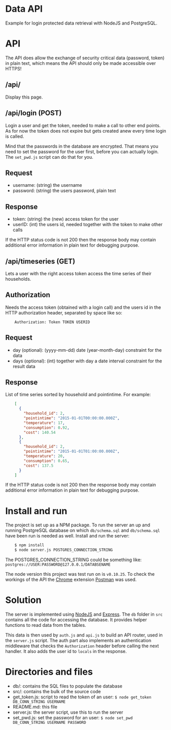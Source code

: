 # Data API

Example for login protected data retrieval with NodeJS and PostgreSQL.


# API

The API does allow the exchange of security critical data (password, token) in
plain text, which means the API should only be made accessible over HTTPS!


## /api/

Display this page.


## /api/login (POST)

Login a user and get the token, needed to make a call to other end points.
As for now the token does not expire but gets created anew every time login is
called.

Mind that the passwords in the database are encrypted. That means you need to
set the password for the user first, before you can actually login. The
`set_pwd.js` script can do that for you.


## Request

- username: (string) the username
- password: (string) the users password, plain text

## Response

- token: (string) the (new) access token for the user
- userID: (int) the users id, needed together with the token to make other
    calls

If the HTTP status code is not 200 then the response body may contain
additional error information in plain text for debugging purpose.


## /api/timeseries (GET)

Lets a user with the right access token access the time series of their
households.


## Authorization

Needs the access token (obtained with a login call) and the users id in the
HTTP authorization header, separated by space like so:
```
    Authorization: Token TOKEN USERID
```


## Request

- day (optional): (yyyy-mm-dd) date (year-month-day) constraint for the data
- days (optional): (int) together with day a date interval constraint for the
    result data


## Response

List of time series sorted by household and pointintime. For example:

```json
    [
      {
        "household_id": 2,
        "pointintime": "2015-01-01T00:00:00.000Z",
        "temperature": 17,
        "consumption": 0.92,
        "cost": 140.54
      },
      {
        "household_id": 2,
        "pointintime": "2015-01-01T01:00:00.000Z",
        "temperature": 20,
        "consumption": 0.65,
        "cost": 137.5
      }
    ]
```

If the HTTP status code is not 200 then the response body may contain
additional error information in plain text for debugging purpose.


# Install and run

The project is set up as a NPM package. To run the server an up and running
PostgreSQL database on which `db/schema.sql` and `db/schema.sql` have been
run is needed as well.
Install and run the server:


```bash
    $ npm install
    $ node server.js POSTGRES_CONNECTION_STRING
```

The POSTGRES_CONNECTION_STRING could be something like:
`postgres://USER:PASSWORD@127.0.0.1/DATABSENAME`

The node version this project was test run on is `v0.10.25`. To check the
workings of the API the [Chrome](http://www.google.com/chrome/) extension
[Postman](https://www.getpostman.com/) was used.



# Solution

The server is implemented using [NodeJS](https://nodejs.org/) and
[Express](http://expressjs.com/). The `db` folder in `src` contains all the
code for accessing the database. It provides helper functions to read data from
the tables.

This data is then used by `auth.js` and `api.js` to build an API router, used
in the `server.js` script. The auth part also implements an authentication
middleware that checks the `Authorization` header before calling the next
handler. It also adds the user id to `locals` in the response.



# Directories and files

- db/: contains the SQL files to populate the database
- src/: contains the bulk of the source code
- get_token.js: script to read the token of an user:
    `$ node get_token DB_CONN_STRING USERNAME`
- README.md: this file
- server.js: the server script, use this to run the server
- set_pwd.js: set the password for an user:
    `$ node set_pwd DB_CONN_STRING USERNAME PASSWORD`
